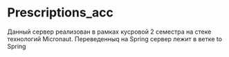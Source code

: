 # Prescriptions_acc
Данный сервер реализован в рамках кусровой 2 семестра на стеке технологий Micronaut.
Переведенныq на Spring сервер лежит в ветке to Spring
